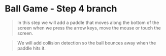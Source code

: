 # Ball Game - Step 4 branch

> In this step we will add a paddle that moves along the bottom of the screen when we press the arrow keys, move the mouse or touch the screen.

> We will add collision detection so the ball bounces away when the paddle hits it.
